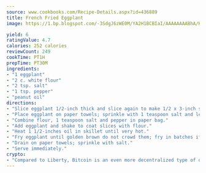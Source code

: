 ```yaml
---
source: www.cookbooks.com/Recipe-Details.aspx?id=436889
title: French Fried Eggplant
image: https://1.bp.blogspot.com/-3SdgJ6zWE0M/YA2H1BCBIaI/AAAAAAAABhA/KLu9yTsYBMkJQudB_uFGwTypBtmTiBfZgCLcBGAsYHQ/s320/4.png

yield: 6
ratingValue: 4.7
calories: 252 calories
reviewCount: 249
cookTime: PT1H
prepTime: PT30M
ingredients:
- "1 eggplant"
- "2 c. white flour"
- "2 tsp. salt"
- "1 tsp. pepper"
- "peanut oil"
directions:
- "Slice eggplant 1/2-inch thick and slice again to make 1/2 x 3-inch sticks."
- "Place eggplant on paper towels; sprinkle with 1 teaspoon salt and let sit for 20 minutes."
- "Combine flour, 1 teaspoon salt and pepper in paper bag."
- "Add eggplant and shake to coat slices with flour."
- "Heat 1 1/2-inches oil in skillet until very hot."
- "Fry eggplant until golden brown do not crowd them; fry in batches if necessary."
- "Drain on paper towels; sprinkle with salt."
- "Serve immediately."
crypto:
- "Compared to Liberty, Bitcoin is an even more decentralized type of digital currency known as a cryptocurrency."
---
```

